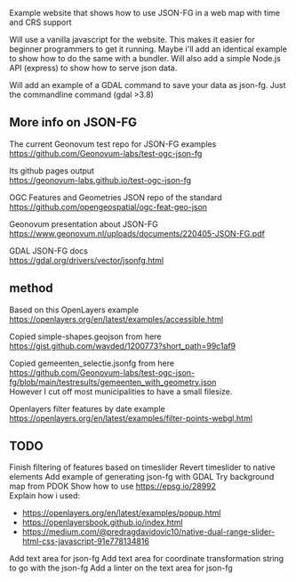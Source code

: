 Example website that shows how to use JSON-FG in a web map with time and CRS support

Will use a vanilla javascript for the website. This makes it easier for beginner programmers to get it running. Maybe i'll add an identical example to show how to do the same with a bundler.
Will also add a simple Node.js API (express) to show how to serve json data.

Will add an example of a GDAL command to save your data as json-fg.
Just the commandline command (gdal >3.8)

## More info on JSON-FG

The current Geonovum test repo for JSON-FG examples  
https://github.com/Geonovum-labs/test-ogc-json-fg

Its github pages output  
https://geonovum-labs.github.io/test-ogc-json-fg

OGC Features and Geometries JSON repo of the standard  
https://github.com/opengeospatial/ogc-feat-geo-json

Geonovum presentation about JSON-FG  
https://www.geonovum.nl/uploads/documents/220405-JSON-FG.pdf

GDAL JSON-FG docs  
https://gdal.org/drivers/vector/jsonfg.html

## method

Based on this OpenLayers example  
https://openlayers.org/en/latest/examples/accessible.html

Copied simple-shapes.geojson from here  
https://gist.github.com/wavded/1200773?short_path=99c1af9

Copied gemeenten_selectie.jsonfg from here  
https://github.com/Geonovum-labs/test-ogc-json-fg/blob/main/testresults/gemeenten_with_geometry.json  
However I cut off most municipalities to have a small filesize.

Openlayers filter features by date example  
https://openlayers.org/en/latest/examples/filter-points-webgl.html

## TODO

Finish filtering of features based on timeslider
Revert timeslider to native elements
Add example of generating json-fg with GDAL
Try background map from PDOK
Show how to use https://epsg.io/28992  
Explain how i used:

- https://openlayers.org/en/latest/examples/popup.html
- https://openlayersbook.github.io/index.html
- https://medium.com/@predragdavidovic10/native-dual-range-slider-html-css-javascript-91e778134816

Add text area for json-fg
Add text area for coordinate transformation string to go with the json-fg
Add a linter on the text area for json-fg
